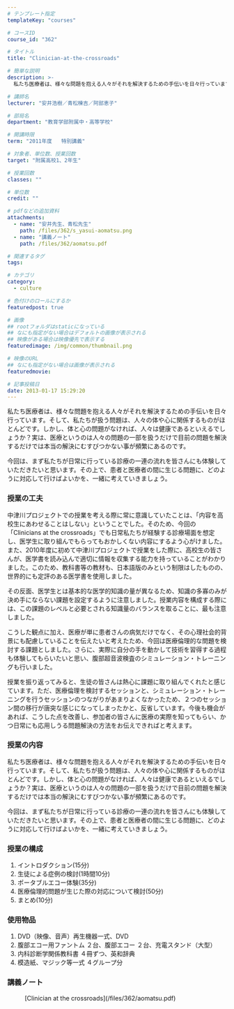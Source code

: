 ```yaml
---
# テンプレート指定
templateKey: "courses"

# コースID
course_id: "362"

# タイトル
title: "Clinician-at-the-crossroads"

# 簡単な説明
description: >-
  私たち医療者は、様々な問題を抱える人々がそれを解決するための手伝いを日々行っています。そして、私たちが扱う問題は、人々の体や心に関係するものがほとんどです。しかし、体と心の問題がなければ、人々は健康で...

# 講師名
lecturer: "安井浩樹／青松棟吉／阿部恵子"

# 部局名
department: "教育学部附属中・高等学校"

# 開講時限
term: "2011年度	特別講義"

# 対象者、単位数、授業回数
target: "附属高校1、2年生"

# 授業回数
classes: ""

# 単位数
credit: ""

# pdfなどの追加資料
attachments: 
  - name: "安井先生、青松先生" 
    path: /files/362/s_yasui-aomatsu.png
  - name: "講義ノート" 
    path: /files/362/aomatsu.pdf

# 関連するタグ
tags:

# カテゴリ
category:
  - culture

# 色付けのロールにするか
featuredpost: true

# 画像
## rootフォルダはstaticになっている
## なにも指定がない場合はデフォルトの画像が表示される
## 映像がある場合は映像優先で表示する
featuredimage: /img/common/thumbnail.png

# 映像のURL
## なにも指定がない場合は画像が表示される
featuredmovie: 

# 記事投稿日
date: 2013-01-17 15:29:20
---
```


私たち医療者は、様々な問題を抱える人々がそれを解決するための手伝いを日々行っています。そして、私たちが扱う問題は、人々の体や心に関係するものがほとんどです。しかし、体と心の問題がなければ、人々は健康であるといえるでしょうか？実は、医療というのは人々の問題の一部を扱うだけで目前の問題を解決するだけでは本当の解決にむすびつかない事が頻繁にあるのです。

今回は、まず私たちが日常に行っている診療の一連の流れを皆さんにも体験していただきたいと思います。その上で、患者と医療者の間に生じる問題に、どのように対応して行けばよいかを、一緒に考えていきましょう。


### 授業の工夫

中津川プロジェクトでの授業を考える際に常に意識していたことは、「内容を高校生にあわせることはしない」ということでした。そのため、今回の「Clinicians at the crossroads」でも日常私たちが経験する診療場面を想定し、医学生に取り組んでもらってもおかしくない内容にするよう心がけました。また、2010年度に初めて中津川プロジェクトで授業をした際に、高校生の皆さんが、医学書を読み込んで適切に情報を収集する能力を持っていることがわかりました。このため、教科書等の教材も、日本語版のみという制限はしたものの、世界的にも定評のある医学書を使用しました。

その反面、医学生とは基本的な医学的知識の量が異なるため、知識の多寡のみが決め手にならない課題を設定するように注意しました。授業内容を構成する際には、この課題のレベルと必要とされる知識量のバランスを取ることに、最も注意しました。

こうした観点に加え、医療が単に患者さんの病気だけでなく、その心理社会的背景にも配慮していることを伝えたいと考えたため、今回は医療倫理的な問題を検討する課題としました。さらに、実際に自分の手を動かして技術を習得する過程も体験してもらいたいと思い、腹部超音波検査のシミュレーション・トレーニングも行いました。

授業を振り返ってみると、生徒の皆さんは熱心に課題に取り組んでくれたと感じています。ただ、医療倫理を検討するセッションと、シミュレーション・トレーニングを行うセッションのつながりがあまりよくなかったため、２つのセッション間の移行が唐突な感じになってしまったかと、反省しています。今後も機会があれば、こうした点を改善し、参加者の皆さんに医療の実際を知ってもらい、かつ日常にも応用しうる問題解決の方法をお伝えできればと考えます。





### 授業の内容

私たち医療者は、様々な問題を抱える人々がそれを解決するための手伝いを日々行っています。そして、私たちが扱う問題は、人々の体や心に関係するものがほとんどです。しかし、体と心の問題がなければ、人々は健康であるといえるでしょうか？実は、医療というのは人々の問題の一部を扱うだけで目前の問題を解決するだけでは本当の解決にむすびつかない事が頻繁にあるのです。

今回は、まず私たちが日常に行っている診療の一連の流れを皆さんにも体験していただきたいと思います。その上で、患者と医療者の間に生じる問題に、どのように対応して行けばよいかを、一緒に考えていきましょう。

### 授業の構成

1. イントロダクション(15分)
2. 生徒による症例の検討(1時間10分)
3. ポータブルエコー体験(35分)
4. 医療倫理的問題が生じた際の対応について検討(50分)
5. まとめ(10分)

### 使用物品

1. DVD（映像、音声）再生機器一式、DVD
2. 腹部エコー用ファントム ２台、腹部エコー ２台、充電スタンド（大型）
3. 内科診断学関係教科書 ４冊ずつ、英和辞典
4. 模造紙、マジック等一式 ４グループ分





### 講義ノート

<dl>
<dd>
[Clinician at the crossroads](/files/362/aomatsu.pdf) 
</dd>
</dl>








